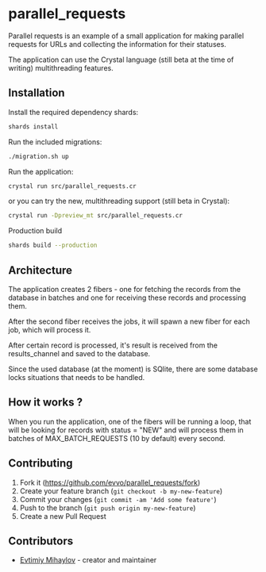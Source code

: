 # parallel_requests

Parallel requests is an example of a small application for making parallel requests
for URLs and collecting the information for their statuses.

The application can use the Crystal language (still beta at the time of writing) multithreading features.

## Installation

Install the required dependency shards:
```bash
shards install
```

Run the included migrations:
```bash
./migration.sh up
```

Run the application:
```bash
crystal run src/parallel_requests.cr
```

or you can try the new, multithreading support (still beta in Crystal):

```bash
crystal run -Dpreview_mt src/parallel_requests.cr
```

Production build
```bash
shards build --production
```

## Architecture

The application creates 2 fibers - one for fetching the records from the database in batches and one for receiving these records and processing them.

After the second fiber receives the jobs, it will spawn a new fiber for each job, which will process it.

After certain record is processed, it's result is received from the results_channel and saved to the database.

Since the used database (at the moment) is SQlite, there are some database locks situations that needs to be handled.

## How it works ?

When you run the application, one of the fibers will be running a loop, that will
be looking for records with status = "NEW" and will process them in batches of MAX_BATCH_REQUESTS (10 by default) every second.

## Contributing

1. Fork it (<https://github.com/evvo/parallel_requests/fork>)
2. Create your feature branch (`git checkout -b my-new-feature`)
3. Commit your changes (`git commit -am 'Add some feature'`)
4. Push to the branch (`git push origin my-new-feature`)
5. Create a new Pull Request

## Contributors

- [Evtimiy Mihaylov](https://github.com/evvo) - creator and maintainer
